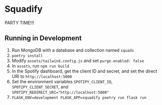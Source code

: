 # Squadify
PARTY TIME!!!

## Running in Development
1. Run MongoDB with a database and collection named `squads`
2. `poetry install`
3. Modify `assets/tailwind.config.js` and set `purge.enabled: false`
4. In `assets`, run `npm run build`
5. In the Spotify dashboard, get the client ID and secret, and set the direct URI to `http://localhost:5000`
6. Set the environment variables `SPOTIPY_CLIENT_ID`, `SPOTIPY_CLIENT_SECRET`, and `SPOTIPY_REDIRECT_URI="http://localhost:5000"`
7. `FLASK_ENV=development FLASK_APP=squadify poetry run flask run`
